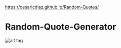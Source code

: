 https://cesarlcdiaz.github.io/Random-Quotes/
# Random-Quote-Generator
![alt tag](http://i67.tinypic.com/s4whm0.png)

